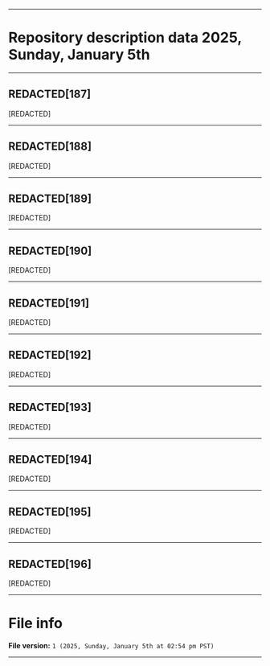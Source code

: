 
***

# Repository description data 2025, Sunday, January 5th

---

## REDACTED[187]

[REDACTED]

---

## REDACTED[188]

[REDACTED]

---

## REDACTED[189]

[REDACTED]

---

## REDACTED[190]

[REDACTED]

---

## REDACTED[191]

[REDACTED]

---

## REDACTED[192]

[REDACTED]

---

## REDACTED[193]

[REDACTED]

---

## REDACTED[194]

[REDACTED]

---

## REDACTED[195]

[REDACTED]

---

## REDACTED[196]

[REDACTED]

***

# File info

**File version:** `1 (2025, Sunday, January 5th at 02:54 pm PST)`

***

